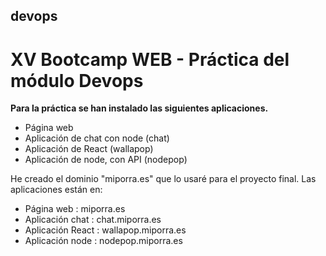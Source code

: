 ## devops
# XV Bootcamp WEB - Práctica del módulo Devops

**Para la práctica se han instalado las siguientes aplicaciones.**

- Página web
- Aplicación de chat con node (chat)
- Aplicación de React (wallapop)
- Aplicación de node, con API (nodepop)

He creado el dominio "miporra.es" que lo usaré para el proyecto final. Las aplicaciones están en:

- Página web        : miporra.es               
- Aplicación chat   : chat.miporra.es
- Aplicación React  : wallapop.miporra.es
- Aplicación node   : nodepop.miporra.es

